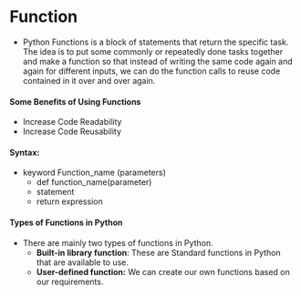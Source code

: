 # Function

- Python Functions is a block of statements that return the specific task. The idea is to put some commonly or repeatedly done tasks together and make a function so that instead of writing the same code again and again for different inputs, we can do the function calls to reuse code contained in it over and over again.

#### Some Benefits of Using Functions
  - Increase Code Readability 
  - Increase Code Reusability
#### Syntax: 
- keyword Function_name (parameters)
  - def function_name(parameter)
   - statement
   - return expression
     
#### Types of Functions in Python
- There are mainly two types of functions in Python.
  - **Built-in library function**: These are Standard functions in Python that are available to use.
  - **User-defined function:** We can create our own functions based on our requirements.
